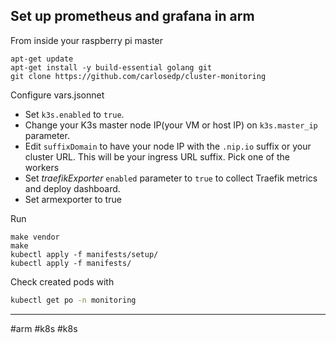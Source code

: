 
## Set up prometheus and grafana in arm

From inside your raspberry pi master

```
apt-get update
apt-get install -y build-essential golang git
git clone https://github.com/carlosedp/cluster-monitoring
```


Configure vars.jsonnet
- Set `k3s.enabled` to `true`.
- Change your K3s master node IP(your VM or host IP) on `k3s.master_ip` parameter.
- Edit `suffixDomain` to have your node IP with the `.nip.io` suffix or your cluster URL. This will be your ingress URL suffix. Pick one of the workers
- Set _traefikExporter_ `enabled` parameter to `true` to collect Traefik metrics and deploy dashboard.
- Set armexporter to true

Run 
```
make vendor
make
kubectl apply -f manifests/setup/
kubectl apply -f manifests/
```

Check created pods with

```bash
kubectl get po -n monitoring
```

---
#arm #k8s #k8s 